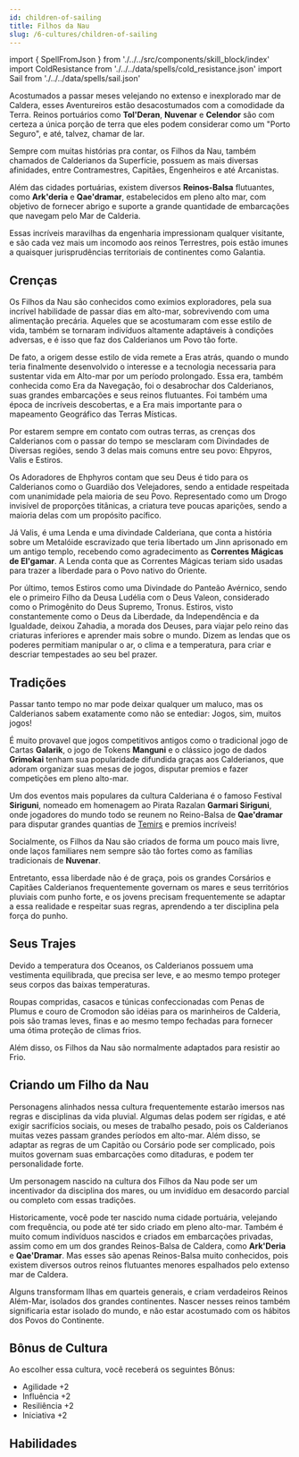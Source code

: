 ```yaml
---
id: children-of-sailing
title: Filhos da Nau
slug: /6-cultures/children-of-sailing
---
```


import { SpellFromJson } from './../../src/components/skill_block/index'
import ColdResistance from './../../data/spells/cold_resistance.json'
import Sail from './../../data/spells/sail.json'

Acostumados a passar meses velejando no extenso e inexplorado mar de Caldera, esses Aventureiros estão desacostumados com a comodidade da Terra.
Reinos portuários como **Tol'Deran**, **Nuvenar** e **Celendor** são com certeza a única porção de terra que eles podem considerar como um "Porto Seguro", e até, talvez, chamar de lar.

Sempre com muitas histórias pra contar, os Filhos da Nau, também chamados de Calderianos da Superfície, possuem as mais diversas afinidades, entre Contramestres, Capitães, Engenheiros e até Arcanistas.

Além das cidades portuárias, existem diversos **Reinos-Balsa** flutuantes, como **Ark'deria** e **Qae'dramar**, estabelecidos em pleno alto mar, com objetivo de fornecer abrigo e suporte a grande quantidade de embarcações que navegam pelo Mar de Calderia.

Essas incríveis maravilhas da engenharia impressionam qualquer visitante, e são cada vez mais um incomodo aos reinos Terrestres, pois estão imunes a quaisquer jurisprudências territoriais de continentes como Galantia. 

## Crenças

Os Filhos da Nau são conhecidos como exímios exploradores, pela sua incrível habilidade de passar dias em alto-mar, sobrevivendo com uma alimentação precária. Aqueles que se acostumaram com esse estilo de vida, também se tornaram indivíduos altamente adaptáveis à condições adversas, e é isso que faz dos Calderianos um Povo tão forte.

De fato, a origem desse estilo de vida remete a Eras atrás, quando o mundo teria finalmente desenvolvido o interesse e a tecnologia necessaria para sustentar vida em Alto-mar por um período prolongado.
Essa era, também conhecida como Era da Navegação, foi o desabrochar dos Calderianos, suas grandes embarcações e seus reinos flutuantes. 
Foi também uma época de incríveis descobertas, e a Era mais importante para o mapeamento Geográfico das Terras Místicas.

Por estarem sempre em contato com outras terras, as crenças dos Calderianos com o passar do tempo se mesclaram com Divindades de Diversas regiões, sendo 3 delas mais comuns entre seu povo: Ehpyros, Valis e Estiros.

Os Adoradores de Ehphyros contam que seu Deus é tido para os Calderianos como o Guardião dos Velejadores, sendo a entidade respeitada com unanimidade pela maioria de seu Povo. Representado como um Drogo invisível de proporções titânicas, a criatura teve poucas aparições, sendo a maioria delas com um propósito pacífico.

Já Valis, é uma Lenda e uma divindade Calderiana, que conta a história sobre um Metalóide escravizado que teria libertado um Jinn aprisonado em um antigo templo, recebendo como agradecimento as **Correntes Mágicas de El'gamar**. A Lenda conta que as Correntes Mágicas teriam sido usadas para trazer a liberdade para o Povo nativo do Oriente.

Por último, temos Estiros como uma Divindade do Panteão Avérnico, sendo ele o primeiro Filho da Deusa Ludélia com o Deus Valeon, considerado como o Primogênito do Deus Supremo, Tronus.
Estiros, visto constantemente como o Deus da Liberdade, da Independência e da Igualdade, deixou Zahadia, a morada dos Deuses, para viajar pelo reino das criaturas inferiores e aprender mais sobre o mundo. Dizem as lendas que os poderes permitiam manipular o ar, o clima e a temperatura, para criar e descriar tempestades ao seu bel prazer. 

## Tradições

Passar tanto tempo no mar pode deixar qualquer um maluco, mas os Calderianos sabem exatamente como não se entediar: Jogos, sim, muitos jogos!

É muito provavel que jogos competitivos antigos como o tradicional jogo de Cartas **Galarik**, o jogo de Tokens **Manguni** e o clássico jogo de dados **Grimokai** tenham sua popularidade difundida graças aos Calderianos, que adoram organizar suas mesas de jogos, disputar premios e fazer competições em pleno alto-mar.

Um dos eventos mais populares da cultura Calderiana é o famoso Festival **Siriguni**, nomeado em homenagem ao Pirata Razalan **Garmari Siriguni**, onde jogadores do mundo todo se reunem no Reino-Balsa de **Qae'dramar** para disputar grandes quantias de [Temirs](/docs/2-sheet-creation/game-money) e premios incríveis!

Socialmente, os Filhos da Nau são criados de forma um pouco mais livre, onde laços familiares nem sempre são tão fortes como as famílias tradicionais de **Nuvenar**. 

Entretanto, essa liberdade não é de graça, pois os grandes Corsários e Capitães Calderianos frequentemente governam os mares e seus territórios pluviais com punho forte, e os jovens precisam frequentemente se adaptar a essa realidade e respeitar suas regras, aprendendo a ter disciplina pela força do punho. 

## Seus Trajes

Devido a temperatura dos Oceanos, os Calderianos possuem uma vestimenta equilibrada, que precisa ser leve, e ao mesmo tempo proteger seus corpos das baixas temperaturas. 

Roupas compridas, casacos e túnicas confeccionadas com Penas de Plumus e couro de Cromodon são idéias para os marinheiros de Calderia, pois são tramas leves, finas e ao mesmo tempo fechadas para fornecer uma ótima proteção de climas frios.

Além disso, os Filhos da Nau são normalmente adaptados para resistir ao Frio.

## Criando um Filho da Nau

Personagens alinhados nessa cultura frequentemente estarão imersos nas regras e disciplinas da vida pluvial. Algumas delas podem ser rígidas, e até exigir sacrifícios sociais, ou meses de trabalho pesado, pois os Calderianos muitas vezes passam grandes períodos em alto-mar.
Além disso, se adaptar as regras de um Capitão ou Corsário pode ser complicado, pois muitos governam suas embarcações como ditaduras, e podem ter personalidade forte.

Um personagem nascido na cultura dos Filhos da Nau pode ser um incentivador da disciplina dos mares, ou um invidíduo em desacordo parcial ou completo com essas tradições.

Historicamente, você pode ter nascido numa cidade portuária, velejando com frequência, ou pode até ter sido criado em pleno alto-mar. Também é muito comum indivíduos nascidos e criados em embarcações privadas, assim como em um dos grandes Reinos-Balsa de Caldera, como **Ark'Deria** e **Qae'Dramar**. 
Mas esses são apenas Reinos-Balsa muito conhecidos, pois existem diversos outros reinos flutuantes menores espalhados pelo extenso mar de Caldera. 

Alguns transformam Ilhas em quarteis generais, e criam verdadeiros Reinos Além-Mar, isolados dos grandes continentes. Nascer nesses reinos também significaria estar isolado do mundo, e não estar acostumado com os hábitos dos Povos do Continente.

## Bônus de Cultura

Ao escolher essa cultura, você receberá os seguintes Bônus:

- Agilidade +2
- Influência +2
- Resiliência +2
- Iniciativa +2

## Habilidades

<SpellFromJson spellData={ColdResistance} />
<SpellFromJson spellData={Sail} />